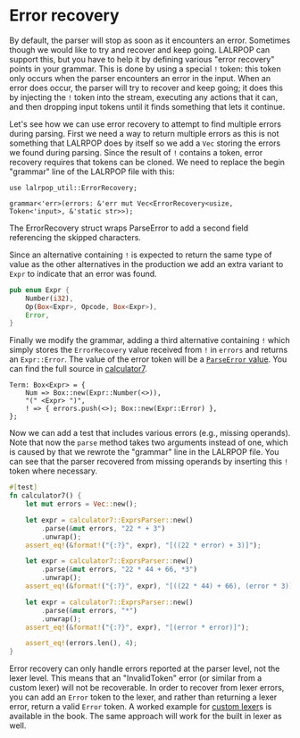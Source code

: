 # Error recovery

By default, the parser will stop as soon as it encounters an error.
Sometimes though we would like to try and recover and keep going.
LALRPOP can support this, but you have to help it by defining various
"error recovery" points in your grammar. This is done by using a
special `!` token: this token only occurs when the parser
encounters an error in the input. When an error does occur, the parser
will try to recover and keep going; it does this by injecting the
`!` token into the stream, executing any actions that it can, and
then dropping input tokens until it finds something that lets it
continue.

Let's see how we can use error recovery to attempt to find multiple
errors during parsing. First we need a way to return multiple errors
as this is not something that LALRPOP does by itself so we add a `Vec`
storing the errors we found during parsing. Since the result of `!`
contains a token, error recovery requires that tokens can be cloned.
We need to replace the begin "grammar" line of the LALRPOP file with this:

```lalrpop
use lalrpop_util::ErrorRecovery;

grammar<'err>(errors: &'err mut Vec<ErrorRecovery<usize, Token<'input>, &'static str>>);
```

The ErrorRecovery struct wraps ParseError to add a second field referencing the
skipped characters.

Since an alternative containing `!` is expected to return the same type of
value as the other alternatives in the production we add an extra variant to
`Expr` to indicate that an error was found.

```rust
pub enum Expr {
    Number(i32),
    Op(Box<Expr>, Opcode, Box<Expr>),
    Error,
}
```

Finally we modify the grammar, adding a third alternative containing `!`
which simply stores the `ErrorRecovery` value received from `!` in `errors` and
returns an `Expr::Error`. The value of the error token will be a [`ParseError`
value](https://docs.rs/lalrpop-util/0.12.1/lalrpop_util/enum.ParseError.html).
You can find the full source in [calculator7].

```lalrpop
Term: Box<Expr> = {
    Num => Box::new(Expr::Number(<>)),
    "(" <Expr> ")",
    ! => { errors.push(<>); Box::new(Expr::Error) },
};
```

Now we can add a test that includes various errors (e.g., missing
operands). Note that now the `parse` method takes two arguments
instead of one, which is caused by that we rewrote the "grammar" line
in the LALRPOP file. You can see that the parser recovered from missing
operands by inserting this `!` token where necessary.

```rust
#[test]
fn calculator7() {
    let mut errors = Vec::new();

    let expr = calculator7::ExprsParser::new()
        .parse(&mut errors, "22 * + 3")
        .unwrap();
    assert_eq!(&format!("{:?}", expr), "[((22 * error) + 3)]");

    let expr = calculator7::ExprsParser::new()
        .parse(&mut errors, "22 * 44 + 66, *3")
        .unwrap();
    assert_eq!(&format!("{:?}", expr), "[((22 * 44) + 66), (error * 3)]");

    let expr = calculator7::ExprsParser::new()
        .parse(&mut errors, "*")
        .unwrap();
    assert_eq!(&format!("{:?}", expr), "[(error * error)]");

    assert_eq!(errors.len(), 4);
}
```

Error recovery can only handle errors reported at the parser level, not the
lexer level.  This means that an "InvalidToken" error (or similar from a custom
lexer) will not be recoverable.  In order to recover from lexer errors, you can
add an `Error` token to the lexer, and rather than returning a lexer error,
return a valid `Error` token.  A worked example for [custom lexer]s is
available in the book.  The same approach will work for the built in lexer as
well.

[custom lexer]: https://lalrpop.github.io/lalrpop/lexer_tutorial/006_error_recovery_custom_lexer.html

[calculator7]: https://github.com/lalrpop/lalrpop/blob/master/doc/calculator/src/calculator7.lalrpop
